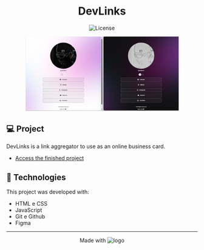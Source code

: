 <h1 align="center"> DevLinks </h1>

<p align="center">
  <img alt="License" src="https://img.shields.io/static/v1?label=license&message=MIT&color=49AA26&labelColor=000000">
</p>


<p align="center">
  <img alt="project" src=".github/preview.png" width="80%">
</p>


## 💻 Project

DevLinks is a link aggregator to use as an online business card.

- [Access the finished project](https://vitalinx7.github.io/dev-links)


## 🚀 Technologies

This project was developed with:

- HTML e CSS
- JavaScript
- Git e Github
- Figma

---

<p align="center"> Made with <img src="https://cdn.jsdelivr.net/gh/devicons/devicon/icons/windows8/windows8-original.svg" width="24" height="15" alt="logo" title="Windows"/></p>
